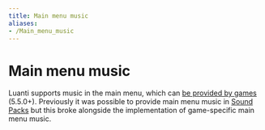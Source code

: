 ```yaml
---
title: Main menu music
aliases:
- /Main_menu_music
---
```


# Main menu music
Luanti supports music in the main menu, which can [be provided by games](https://minetest.gitlab.io/minetest/games/#menu-music) (5.5.0+). Previously it was possible to provide main menu music in [Sound Packs](https://wiki.luanti.org/Sound_Packs "Sound Packs") but this broke alongside the implementation of game-specific main menu music.